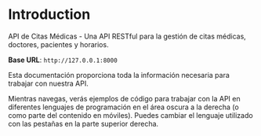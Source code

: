 # Introduction

API de Citas Médicas - Una API RESTful para la gestión de citas médicas, doctores, pacientes y horarios.

<aside>
    <strong>Base URL</strong>: <code>http://127.0.0.1:8000</code>
</aside>

Esta documentación proporciona toda la información necesaria para trabajar con nuestra API.

<aside>Mientras navegas, verás ejemplos de código para trabajar con la API en diferentes lenguajes de programación en el área oscura a la derecha (o como parte del contenido en móviles).
Puedes cambiar el lenguaje utilizado con las pestañas en la parte superior derecha.</aside>

